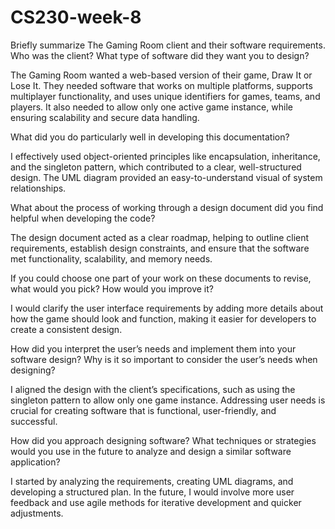 # CS230-week-8

Briefly summarize The Gaming Room client and their software requirements. Who was the client? What type of software did they want you to design?

The Gaming Room wanted a web-based version of their game, Draw It or Lose It. They needed software that works on multiple platforms, supports multiplayer functionality, and uses unique identifiers for games, teams, and players. It also needed to allow only one active game instance, while ensuring scalability and secure data handling.

What did you do particularly well in developing this documentation?

I effectively used object-oriented principles like encapsulation, inheritance, and the singleton pattern, which contributed to a clear, well-structured design. The UML diagram provided an easy-to-understand visual of system relationships.

What about the process of working through a design document did you find helpful when developing the code?

The design document acted as a clear roadmap, helping to outline client requirements, establish design constraints, and ensure that the software met functionality, scalability, and memory needs.

If you could choose one part of your work on these documents to revise, what would you pick? How would you improve it?

I would clarify the user interface requirements by adding more details about how the game should look and function, making it easier for developers to create a consistent design.

How did you interpret the user’s needs and implement them into your software design? Why is it so important to consider the user’s needs when designing?

I aligned the design with the client’s specifications, such as using the singleton pattern to allow only one game instance. Addressing user needs is crucial for creating software that is functional, user-friendly, and successful.

 How did you approach designing software? What techniques or strategies would you use in the future to analyze and design a similar software application?
 
I started by analyzing the requirements, creating UML diagrams, and developing a structured plan. In the future, I would involve more user feedback and use agile methods for iterative development and quicker adjustments.
